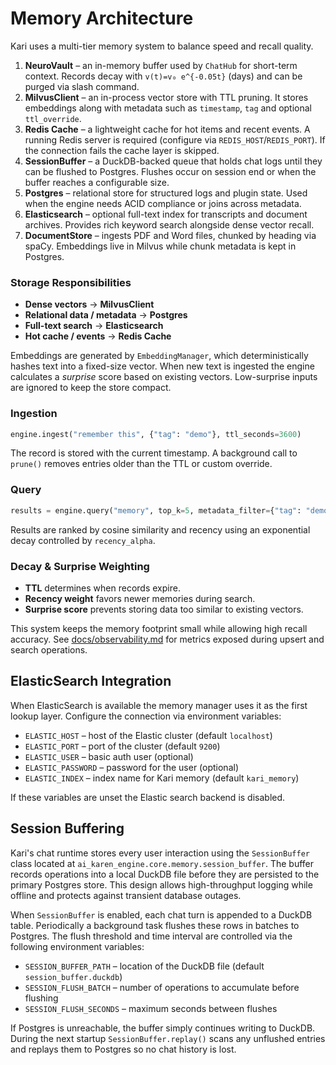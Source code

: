 # Memory Architecture


Kari uses a multi-tier memory system to balance speed and recall quality.

1. **NeuroVault** – an in-memory buffer used by `ChatHub` for short-term context. Records decay with `v(t)=v₀ e^{-0.05t}` (days) and can be purged via slash command.
2. **MilvusClient** – an in-process vector store with TTL pruning. It stores embeddings along with metadata such as `timestamp`, `tag` and optional `ttl_override`.
3. **Redis Cache** – a lightweight cache for hot items and recent events. A running Redis server is required (configure via `REDIS_HOST`/`REDIS_PORT`). If the connection fails the cache layer is skipped.
4. **SessionBuffer** – a DuckDB-backed queue that holds chat logs until they can be flushed to Postgres. Flushes occur on session end or when the buffer reaches a configurable size.
5. **Postgres** – relational store for structured logs and plugin state. Used when the engine needs ACID compliance or joins across metadata.
6. **Elasticsearch** – optional full-text index for transcripts and document archives. Provides rich keyword search alongside dense vector recall.
7. **DocumentStore** – ingests PDF and Word files, chunked by heading via spaCy. Embeddings live in Milvus while chunk metadata is kept in Postgres.

### Storage Responsibilities

- **Dense vectors** → **MilvusClient**
- **Relational data / metadata** → **Postgres**
- **Full-text search** → **Elasticsearch**
- **Hot cache / events** → **Redis Cache**
 

 
Embeddings are generated by `EmbeddingManager`, which deterministically hashes text into a fixed-size vector. When new text is ingested the engine calculates a _surprise_ score based on existing vectors. Low-surprise inputs are ignored to keep the store compact.

### Ingestion

```python
engine.ingest("remember this", {"tag": "demo"}, ttl_seconds=3600)
```

The record is stored with the current timestamp. A background call to `prune()` removes entries older than the TTL or custom override.

### Query

```python
results = engine.query("memory", top_k=5, metadata_filter={"tag": "demo"})
```

Results are ranked by cosine similarity and recency using an exponential decay controlled by `recency_alpha`.

### Decay & Surprise Weighting

- **TTL** determines when records expire.
- **Recency weight** favors newer memories during search.
- **Surprise score** prevents storing data too similar to existing vectors.

This system keeps the memory footprint small while allowing high recall accuracy. See [docs/observability.md](observability.md) for metrics exposed during upsert and search operations.

## ElasticSearch Integration

When ElasticSearch is available the memory manager uses it as the first lookup layer. Configure the connection via environment variables:

- `ELASTIC_HOST` – host of the Elastic cluster (default `localhost`)
- `ELASTIC_PORT` – port of the cluster (default `9200`)
- `ELASTIC_USER` – basic auth user (optional)
- `ELASTIC_PASSWORD` – password for the user (optional)
- `ELASTIC_INDEX` – index name for Kari memory (default `kari_memory`)

If these variables are unset the Elastic search backend is disabled.

## Session Buffering

Kari's chat runtime stores every user interaction using the `SessionBuffer`
class located at `ai_karen_engine.core.memory.session_buffer`. The buffer
records operations into a local DuckDB file before they are persisted to the
primary Postgres store. This design allows high-throughput logging while
offline and protects against transient database outages.

When `SessionBuffer` is enabled, each chat turn is appended to a DuckDB table.
Periodically a background task flushes these rows in batches to Postgres. The
flush threshold and time interval are controlled via the following environment
variables:

- `SESSION_BUFFER_PATH` – location of the DuckDB file (default
  `session_buffer.duckdb`)
- `SESSION_FLUSH_BATCH` – number of operations to accumulate before flushing
- `SESSION_FLUSH_SECONDS` – maximum seconds between flushes

If Postgres is unreachable, the buffer simply continues writing to DuckDB.
During the next startup `SessionBuffer.replay()` scans any unflushed entries and
replays them to Postgres so no chat history is lost.

